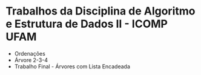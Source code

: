 <h1>  Trabalhos da Disciplina de Algoritmo e Estrutura de Dados II - ICOMP UFAM    </h1>

<ul>
  <li>Ordenações</li>  
  <li>Árvore 2-3-4 </li>  
  <li>Trabalho Final - Árvores com Lista Encadeada</li> 
</ul>
